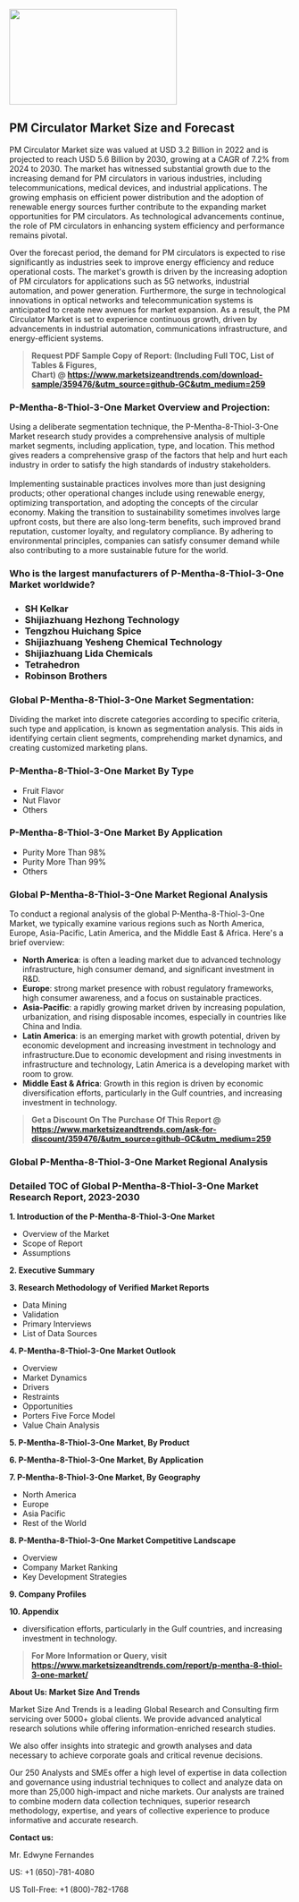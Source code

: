 <p><img class="alignnone size-medium wp-image-20088" src="https://ffe5etoiles.com/wp-content/uploads/2024/12/MST1-300x171.png" alt="" width="300" height="171" /></p><h2>PM Circulator Market Size and Forecast</h2><p>PM Circulator Market size was valued at USD 3.2 Billion in 2022 and is projected to reach USD 5.6 Billion by 2030, growing at a CAGR of 7.2% from 2024 to 2030. The market has witnessed substantial growth due to the increasing demand for PM circulators in various industries, including telecommunications, medical devices, and industrial applications. The growing emphasis on efficient power distribution and the adoption of renewable energy sources further contribute to the expanding market opportunities for PM circulators. As technological advancements continue, the role of PM circulators in enhancing system efficiency and performance remains pivotal.</p><p>Over the forecast period, the demand for PM circulators is expected to rise significantly as industries seek to improve energy efficiency and reduce operational costs. The market's growth is driven by the increasing adoption of PM circulators for applications such as 5G networks, industrial automation, and power generation. Furthermore, the surge in technological innovations in optical networks and telecommunication systems is anticipated to create new avenues for market expansion. As a result, the PM Circulator Market is set to experience continuous growth, driven by advancements in industrial automation, communications infrastructure, and energy-efficient systems.</p></p><blockquote id="" class=""><strong>Request PDF Sample Copy of Report: (Including Full TOC, List of Tables &amp; Figures, Chart)&nbsp;@&nbsp;<strong><a href="https://www.marketsizeandtrends.com/download-sample/359476/&utm_source=github-GC&utm_medium=259" target="_blank">https://www.marketsizeandtrends.com/download-sample/359476/&utm_source=github-GC&utm_medium=259</a></strong></strong></blockquote><h3 id="" class="">P-Mentha-8-Thiol-3-One Market&nbsp;Overview and Projection:</h3><p id="" class="">Using a deliberate segmentation technique, the P-Mentha-8-Thiol-3-One Market research study provides a comprehensive analysis of multiple market segments, including application, type, and location. This method gives readers a comprehensive grasp of the factors that help and hurt each industry in order to satisfy the high standards of industry stakeholders. <br /> <br />Implementing sustainable practices involves more than just designing products; other operational changes include using renewable energy, optimizing transportation, and adopting the concepts of the circular economy. Making the transition to sustainability sometimes involves large upfront costs, but there are also long-term benefits, such improved brand reputation, customer loyalty, and regulatory compliance. By adhering to environmental principles, companies can satisfy consumer demand while also contributing to a more sustainable future for the world.</p><h3 id="" class="">Who is the largest manufacturers of&nbsp;P-Mentha-8-Thiol-3-One Market worldwide?</h3><h3 class=""><p><ul><li>SH Kelkar </li><li> Shijiazhuang Hezhong Technology </li><li> Tengzhou Huichang Spice </li><li> Shijiazhuang Yesheng Chemical Technology </li><li> Shijiazhuang Lida Chemicals </li><li> Tetrahedron </li><li> Robinson Brothers</li></ul></p></h3><h3 id="" class="">Global&nbsp;P-Mentha-8-Thiol-3-One Market Segmentation:</h3><p id="" class="">Dividing the market into discrete categories according to specific criteria, such type and application, is known as segmentation analysis. This aids in identifying certain client segments, comprehending market dynamics, and creating customized marketing plans.</p><h3 id="" class="">P-Mentha-8-Thiol-3-One Market&nbsp;By Type</h3><p><p><ul><li>Fruit Flavor</li><li> Nut Flavor</li><li> Others</p></li></ul></p></p><h3 id="" class="">P-Mentha-8-Thiol-3-One Market&nbsp;By Application</h3><p class=""><p><ul><li>Purity More Than 98%</li><li> Purity More Than 99%</li><li> Others</li></ul></p></p><h3 id="" class="">Global P-Mentha-8-Thiol-3-One Market Regional Analysis</h3><p id="" class="">To conduct a regional analysis of the global P-Mentha-8-Thiol-3-One Market, we typically examine various regions such as North America, Europe, Asia-Pacific, Latin America, and the Middle East &amp; Africa. Here's a brief overview:</p><ul><li><strong>North America</strong>: is often a leading market due to advanced technology infrastructure, high consumer demand, and significant investment in R&amp;D.</li><li><strong>Europe</strong>: strong market presence with robust regulatory frameworks, high consumer awareness, and a focus on sustainable practices.</li><li><strong>Asia-Pacific</strong>: a rapidly growing market driven by increasing population, urbanization, and rising disposable incomes, especially in countries like China and India.</li><li><strong>Latin America</strong>: is an emerging market with growth potential, driven by economic development and increasing investment in technology and infrastructure.Due to economic development and rising investments in infrastructure and technology, Latin America is a developing market with room to grow.</li><li><strong>Middle East &amp; Africa</strong>: Growth in this region is driven by economic diversification efforts, particularly in the Gulf countries, and increasing investment in technology.</li></ul><blockquote id="" class=""><strong>Get a Discount On The Purchase Of This Report @ <strong><a href="https://www.marketsizeandtrends.com/ask-for-discount/359476/&utm_source=github-GC&utm_medium=259" target="_blank">https://www.marketsizeandtrends.com/ask-for-discount/359476/&utm_source=github-GC&utm_medium=259</a></strong></strong></blockquote><h3 id="" class="">Global P-Mentha-8-Thiol-3-One Market Regional Analysis</h3><h3 id="" class="">Detailed TOC of Global P-Mentha-8-Thiol-3-One Market Research Report, 2023-2030</h3><p id="" class=""><strong>1. Introduction of the P-Mentha-8-Thiol-3-One Market</strong></p><ul><li>Overview of the Market</li><li>Scope of Report</li><li>Assumptions</li></ul><p id="" class=""><strong>2. Executive Summary</strong></p><p id="" class=""><strong>3. Research Methodology of Verified Market Reports</strong></p><ul><li>Data Mining</li><li>Validation</li><li>Primary Interviews</li><li>List of Data Sources</li></ul><p id="" class=""><strong>4. P-Mentha-8-Thiol-3-One Market Outlook</strong></p><ul><li>Overview</li><li>Market Dynamics</li><li>Drivers</li><li>Restraints</li><li>Opportunities</li><li>Porters Five Force Model</li><li>Value Chain Analysis</li></ul><p id="" class=""><strong>5. P-Mentha-8-Thiol-3-One Market, By Product</strong></p><p id="" class=""><strong>6. P-Mentha-8-Thiol-3-One Market, By Application</strong></p><p id="" class=""><strong>7. P-Mentha-8-Thiol-3-One Market, By Geography</strong></p><ul><li>North America</li><li>Europe</li><li>Asia Pacific</li><li>Rest of the World</li></ul><p id="" class=""><strong>8. P-Mentha-8-Thiol-3-One Market Competitive Landscape</strong></p><ul><li>Overview</li><li>Company Market Ranking</li><li>Key Development Strategies</li></ul><p id="" class=""><strong>9. Company Profiles</strong></p><p id="" class=""><strong>10. Appendix</strong></p><ul><li>diversification efforts, particularly in the Gulf countries, and increasing investment in technology.</li></ul><blockquote id="" class=""><strong>For More Information or Query, visit <strong><strong><a href="https://www.marketsizeandtrends.com/report/p-mentha-8-thiol-3-one-market/" target="_blank">https://www.marketsizeandtrends.com/report/p-mentha-8-thiol-3-one-market/</a></strong></strong></strong></blockquote><p id="" class=""><strong>About Us: Market Size And Trends</strong></p><p id="" class="">Market Size And Trends is a leading Global Research and Consulting firm servicing over 5000+ global clients. We provide advanced analytical research solutions while offering information-enriched research studies.</p><p id="" class="">We also offer insights into strategic and growth analyses and data necessary to achieve corporate goals and critical revenue decisions.</p><p id="" class="">Our 250 Analysts and SMEs offer a high level of expertise in data collection and governance using industrial techniques to collect and analyze data on more than 25,000 high-impact and niche markets. Our analysts are trained to combine modern data collection techniques, superior research methodology, expertise, and years of collective experience to produce informative and accurate research.</p><p id="" class=""><strong>Contact us:</strong></p><p id="" class="">Mr. Edwyne Fernandes</p><p id="" class="">US: +1 (650)-781-4080</p><p id="" class="">US Toll-Free: +1 (800)-782-1768</p>
